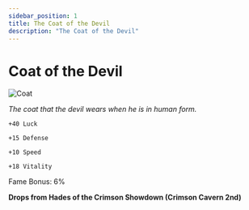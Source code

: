 ```yaml
---
sidebar_position: 1
title: The Coat of the Devil
description: "The Coat of the Devil"
---
```


# Coat of the Devil

![Coat](https://cdn.discordapp.com/attachments/1187552567295758487/1188449726274744390/Coat_of_the_Devil.png?ex=659a910f&is=65881c0f&hm=e8d673d8149387ad2540ac493b000d8b6cdfbb18f6ae1ee16fbb69957b7758d8&)

<i>The coat that the devil wears when he is in human form.</i>

    +40 Luck
    
    +15 Defense
    
    +10 Speed
    
    +18 Vitality
    
Fame Bonus: 6%

**Drops from Hades of the Crimson Showdown (Crimson Cavern 2nd)**
